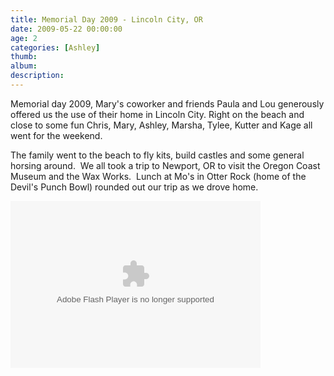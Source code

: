```yaml
---
title: Memorial Day 2009 - Lincoln City, OR
date: 2009-05-22 00:00:00
age: 2
categories: [Ashley]
thumb: 
album: 
description: 
---
```

<p>Memorial day 2009, Mary's coworker and friends Paula and Lou generously offered us the use of their home in Lincoln City.  Right on the beach and close to some fun Chris, Mary, Ashley, Marsha, Tylee, Kutter and Kage all went for the weekend.</p>
<p>The family went to the beach to fly kits, build castles and some general horsing around.  We all took a trip to Newport, OR to visit the Oregon Coast Museum and the Wax Works.  Lunch at Mo's in Otter Rock (home of the Devil's Punch Bowl) rounded out our trip as we drove home.</p>
<p><embed height="267" width="400" pluginspage="http://www.macromedia.com/go/getflashplayer" flashvars="host=picasaweb.google.com&amp;hl=en_US&amp;feat=flashalbum&amp;RGB=0x000000&amp;feed=http%3A%2F%2Fpicasaweb.google.com%2Fdata%2Ffeed%2Fapi%2Fuser%2Fwyseguys%2Falbumid%2F5339991175147440737%3Falt%3Drss%26kind%3Dphoto%26authkey%3DGv1sRgCNSLkuLK8Oz-iAE%26hl%3Den_US" src="http://picasaweb.google.com/s/c/bin/slideshow.swf" type="application/x-shockwave-flash" /> </p>
